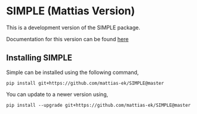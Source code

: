 # SIMPLE (Mattias Version)
This is a development version of the SIMPLE package.

Documentation for this version can be found [here](https://mattias-ek.github.io/SIMPLE/)

## Installing SIMPLE

Simple can be installed using the following command,  

```
pip install git+https://github.com/mattias-ek/SIMPLE@master
```

You can update to a newer version using,

```
pip install --upgrade git+https://github.com/mattias-ek/SIMPLE@master
```